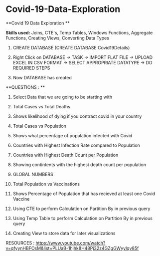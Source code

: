 # Covid-19-Data-Exploration

**Covid 19 Data Exploration **

**Skills used:** Joins, CTE's, Temp Tables, Windows Functions, Aggregate Functions, Creating Views, Converting Data Types

1. CREATE DATABASE (CREATE DATABASE Covid19Details)

2. Right Click on DATABASE -> TASK -> IMPORT FLAT FILE -> UPLOAD EXCEL IN CSV FORMAT -> SELECT APPROPRIATE DATATYPE -> DO REQUIRED STEPS 

3. Now DATABASE has created

**QUESTIONS : **

1. Select Data that we are going to be starting with

2. Total Cases vs Total Deaths

3. Shows likelihood of dying if you contract covid in your country

4. Total Cases vs Population

5. Shows what percentage of population infected with Covid

6. Countries with Highest Infection Rate compared to Population

7. Countries with Highest Death Count per Population

8. Showing contintents with the highest death count per population

9. GLOBAL NUMBERS

10. Total Population vs Vaccinations

11. Shows Percentage of Population that has recieved at least one Covid Vaccine


12. Using CTE to perform Calculation on Partition By in previous query

13. Using Temp Table to perform Calculation on Partition By in previous query

14. Creating View to store data for later visualizations


RESOURCES : https://www.youtube.com/watch?v=qfyynHBFOsM&list=PLUaB-1hjhk8H48Pj32z4GZgGWyylqv85f
